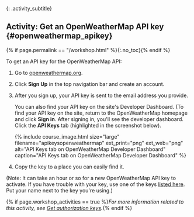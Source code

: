 {: .activity_subtitle}
## <i class="fa fa-user-circle"></i> Activity: Get an OpenWeatherMap API key {#openweathermap_apikey}
{% if page.permalink == "/workshop.html" %}{:.no_toc}{% endif %}

To get an API key for the OpenWeatherMap API:

1.  Go to [openweathermap.org](https://openweathermap.org).
2.  Click **Sign Up** in the top navigation bar and create an account.
3.  After you sign up, your API key is sent to the email address you provide.

    You can also find your API key on the site's Developer Dashboard. (To find your API key on the site, return to the OpenWeatherMap homepage and click **Sign in**. After signing in, you'll see the developer dashboard. Click the **API Keys** tab (highlighted in the screenshot below).

    {% include course_image.html size="large" filename="apikeysopenweathermap" ext_print="png" ext_web="png" alt="API Keys tab on OpenWeatherMap Developer Dashboard" caption="API Keys tab on OpenWeatherMap Developer Dashboard" %}

5.  Copy the key to a place you can easily find it.

(Note: It can take an hour or so for a new OpenWeatherMap API key to activate. If you have trouble with your key, use one of the keys [listed here](https://idratherbewriting.site/apikeys). Put your name next to the key you're using.)

{% if page.workshop_activities == true %}*For more information related to this activity, see [Get authorization keys]({{site.rooturl}}docapis_get_auth_keys.html).*{% endif %}

